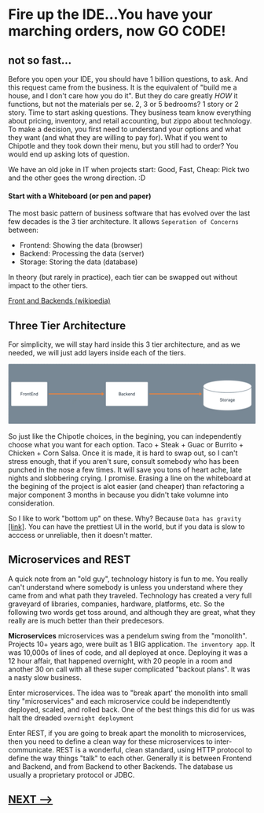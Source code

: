 # Fire up the IDE...You have your marching orders, now GO CODE!  

## not so fast...

Before you open your IDE, you should have 1 billion questions, to ask. And this request came from the business.  It is the equivalent of "build me a house, and I don't care how you do it". But they do care greatly *HOW* it functions, but not the materials per se.  2, 3 or 5 bedrooms? 1 story or 2 story. Time to start asking questions. They business team know everything about pricing, inventory, and retail accounting, but zippo about technology.  To make a decision, you first need to understand your options and what they want (and what they are willing to pay for).  What if you went to Chipotle and they took down their menu, but you still had to order?  You would end up asking lots of question. 

We have an old joke in IT when projects start:  Good, Fast, Cheap: Pick two and the other goes the wrong direction. :D 

#### Start with a Whiteboard (or pen and paper)

The most basic pattern of business software that has evolved over the last few decades is the 3 tier architecture.  It allows `Seperation of Concerns` between:  
* Frontend: Showing the data (browser)
* Backend: Processing the data (server)
* Storage: Storing the data (database)

In theory (but rarely in practice), each tier can be swapped out without impact to the other tiers.

[Front and Backends (wikipedia)](https://en.wikipedia.org/wiki/Front_and_back_ends)

## Three Tier Architecture

For simplicity, we will stay hard inside this 3 tier architecture, and as we needed, we will just add layers inside each of the tiers. 

![](03-3-layer-architecture.png)

So just like the Chipotle choices, in the begining, you can independently choose what you want for each option.  Taco + Steak + Guac or Burrito + Chicken + Corn Salsa. Once it is made, it is hard to swap out, so I can't stress enough, that if you aren't sure, consult somebody who has been punched in the nose a few times. It will save you tons of heart ache, late nights and slobbering crying.   I promise.   Erasing a line on the whiteboard at the begining of the project is alot easier (and cheaper) than refactoring a major component 3 months in because you didn't take volumne into consideration. 

So I like to work "bottom up" on these.  Why? Because `Data has gravity` [[link]](https://www.cio.com/article/3331604/data-gravity-and-what-it-means-for-enterprise-data-analytics-and-ai-architectures.html).  You can have the prettiest UI in the world, but if you data is slow to acccess or unreliable, then it doesn't matter. 

## Microservices and REST

A quick note from an "old guy", technology history is fun to me. You really can't understand where somebody is unless you understand where they came from and what path they traveled.  Technology has created a very full graveyard of libraries, companies, hardware, platforms, etc. So the following two words get toss around, and although they are great, what they really are is much better than their predecesors. 

**Microservices**  microservices was a pendelum swing from the "monolith". Projects 10+ years ago, were built as 1 BIG application.  `The inventory app`.  It was 10,000s of lines of code, and all deployed at once. Deploying it was a 12 hour affair, that happened overnight, with 20 people in a room and another 30 on call with all these super complicated "backout plans".  It was a nasty slow business. 

Enter microservices. The idea was to "break apart' the monolith into small tiny "microservices" and each microservice could be independtently deployed, scaled, and rolled back. One of the best things this did for us was halt the dreaded `overnight deployment`

Enter REST, if you are going to break apart the monolith to microservices, then you need to define a clean way for these microservices to inter-communicate. REST is a wonderful, clean standard, using HTTP protocol to define the way things "talk" to each other.  Generally it is between Frontend and Backend, and from Backend to other Backends.  The database us usually a proprietary protocol or JDBC. 


## [NEXT -->](04-database.md)